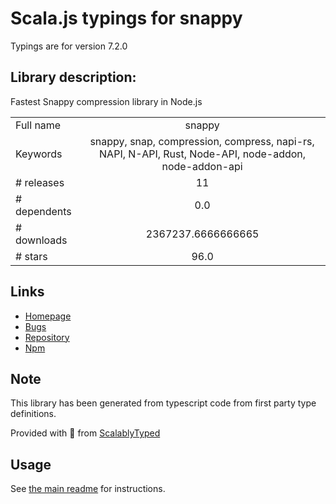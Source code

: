 
# Scala.js typings for snappy

Typings are for version 7.2.0

## Library description:
Fastest Snappy compression library in Node.js

|                    |                 |
| ------------------ | :-------------: |
| Full name          | snappy |
| Keywords           | snappy, snap, compression, compress, napi-rs, NAPI, N-API, Rust, Node-API, node-addon, node-addon-api |
| # releases         | 11 |
| # dependents       | 0.0 |
| # downloads        | 2367237.6666666665 |
| # stars            | 96.0 |

## Links
- [Homepage](https://github.com/Brooooooklyn/snappy#readme)
- [Bugs](https://github.com/Brooooooklyn/snappy/issues)
- [Repository](https://github.com/Brooooooklyn/snappy)
- [Npm](https://www.npmjs.com/package/snappy)
    


## Note
This library has been generated from typescript code from first party type definitions.

Provided with :purple_heart: from [ScalablyTyped](https://github.com/oyvindberg/ScalablyTyped)

## Usage
See [the main readme](../../readme.md) for instructions.



